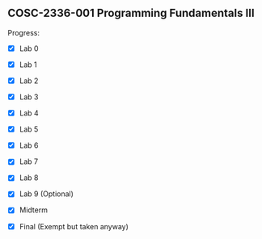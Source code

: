 ## COSC-2336-001 Programming Fundamentals III
  
Progress:  
- [x] Lab 0
- [x] Lab 1
- [x] Lab 2
- [x] Lab 3
- [x] Lab 4
- [x] Lab 5
- [x] Lab 6
- [x] Lab 7
- [x] Lab 8
- [x] Lab 9 (Optional)

- [x] Midterm
- [x] Final (Exempt but taken anyway)
